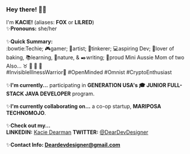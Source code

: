 ### Hey there! 👋🏼 
I'm <b>KACIE!</b> (aliases: <b>FOX</b> or <b>LILRED</b>)<br>
:sparkles:<b>Pronouns:</b> she/her<br><br>
:sparkles:<b>Quick Summary:</b><br>
:bowtie:Techie; :video_game:gamer; :art:artist; :wrench:tinkerer; :computer:aspiring Dev; :custard:lover of baking, :books:learning, :sunrise_over_mountains:nature, & :black_nib:writing; :paw_prints:proud Mini Aussie Mom of two<br>
Also... :taurus: :barber: :musical_keyboard: :bowling:<br>
#InvisibleIllnessWarrior:purple_heart: #OpenMinded #Omnist #CryptoEnthusiast<br><br>
:sparkles:<b>I'm currently...</b> participating in <b>GENERATION USA's :mortar_board: JUNIOR FULL-STACK JAVA DEVELOPER</b> program.<br><br>
:sparkles:<b>I'm currently collaborating on...</b> a co-op startup, <b>MARIPOSA TECHNOMOJO</b>.<br><br>
:sparkles:<b>Check out my...</b><br>
<b>LINKEDIN:</b> <a href="https://www.linkedin.com/in/deardevdesigner/">Kacie Dearman</a>
<b>TWITTER:</b> <a href="https://twitter.com/DearDevDesigner">@DearDevDesigner</a><br><br>
:sparkles:<b>Contact Info: Deardevdesigner@gmail.com


<!--
**LilRed92/LilRed92** is a ✨ _special_ ✨ repository because its `README.md` (this file) appears on your GitHub profile.

Here are some ideas to get you started:

- 🔭 I’m currently working on ...
- 🌱 I’m currently learning ...
- 👯 I’m looking to collaborate on ...
- 🤔 I’m looking for help with ...
- 💬 Ask me about ...
- 📫 How to reach me: ...
- 😄 Pronouns: ...
- ⚡ Fun fact: ...
-->
